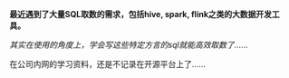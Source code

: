 **最近遇到了大量SQL取数的需求，包括hive, spark, flink之类的大数据开发工具。**

*其实在使用的角度上，学会写这些特定方言的sql就能高效取数了……*

在公司内网的学习资料，还是不记录在开源平台上了……

